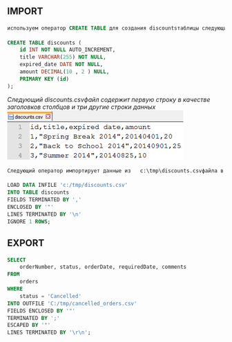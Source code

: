 ## IMPORT
```sql
используем оператор CREATE TABLE для создания discountsтаблицы следующим образом

CREATE TABLE discounts (
    id INT NOT NULL AUTO_INCREMENT,
    title VARCHAR(255) NOT NULL,
    expired_date DATE NOT NULL,
    amount DECIMAL(10 , 2 ) NULL,
    PRIMARY KEY (id)
);

```

*Следующий  discounts.csvфайл содержит первую строку в качестве заголовков столбцов и три другие строки данных*
![Оператор IMPORT](images/import.png "Работа IMPORT")

```sql
Следующий оператор импортирует данные из   c:\tmp\discounts.csvфайла в discountsтаблицу.

LOAD DATA INFILE 'c:/tmp/discounts.csv' 
INTO TABLE discounts 
FIELDS TERMINATED BY ',' 
ENCLOSED BY '"'
LINES TERMINATED BY '\n'
IGNORE 1 ROWS;
```

## EXPORT
```sql
SELECT 
    orderNumber, status, orderDate, requiredDate, comments
FROM
    orders
WHERE
    status = 'Cancelled' 
INTO OUTFILE 'C:/tmp/cancelled_orders.csv' 
FIELDS ENCLOSED BY '"' 
TERMINATED BY ';' 
ESCAPED BY '"' 
LINES TERMINATED BY '\r\n';
```